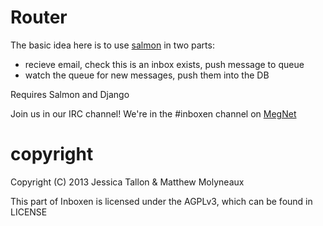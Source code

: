 Router
========

The basic idea here is to use [salmon](https://github.com/moggers87/salmon) in two parts:

* recieve email, check this is an inbox exists, push message to queue
* watch the queue for new messages, push them into the DB

Requires Salmon and Django

Join us in our IRC channel! We're in the #inboxen channel on [MegNet](https://www.megworld.co.uk/irc/)

copyright
=========

Copyright (C) 2013 Jessica Tallon & Matthew Molyneaux

This part of Inboxen is licensed under the AGPLv3, which can be found in LICENSE
